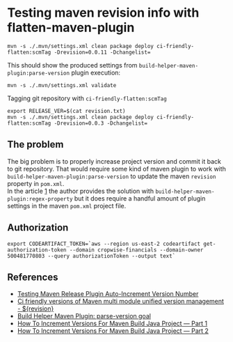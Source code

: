 # Testing maven revision info with flatten-maven-plugin

```shell
mvn -s ./.mvn/settings.xml clean package deploy ci-friendly-flatten:scmTag -Drevision=0.0.11 -Dchangelist=
 ```

This should show the produced settings from `build-helper-maven-plugin:parse-version` plugin execution:
```shell
mvn -s ./.mvn/settings.xml validate
```

Tagging git repository with `ci-friendly-flatten:scmTag`
```shell
export RELEASE_VER=$(cat revision.txt)
mvn -s ./.mvn/settings.xml clean package deploy ci-friendly-flatten:scmTag -Drevision=0.0.3 -Dchangelist=
```

## The problem
The big problem is to properly increase project version and commit it back to git repository. That would require some kind of maven plugin to work with `build-helper-maven-plugin:parse-version` to update the maven `revision` property in `pom.xml`.  
In the article [1](https://medium.com/javarevisited/how-to-increment-versions-for-maven-build-java-project-part-2-eefdebc53f5b) the author provides the solution with
`build-helper-maven-plugin:regex-property` but it does require a handful amount of plugin settings in the maven `pom.xml` project file. 

## Authorization

```shell
export CODEARTIFACT_TOKEN=`aws --region us-east-2 codeartifact get-authorization-token --domain cropwise-financials --domain-owner 500481770803 --query authorizationToken --output text`
```


## References
* [Testing Maven Release Plugin Auto-Increment Version Number](https://www.javacodegeeks.com/2020/02/testing-maven-release-plugin-auto-increment-version-number.html)
* [Ci friendly versions of Maven multi module unified version management - ${revision}](https://cdmana.com/2021/03/20210308060558968h.html)
* [Build Helper Maven Plugin: parse-version goal](https://www.mojohaus.org/build-helper-maven-plugin/parse-version-mojo.html)
* [How To Increment Versions For Maven Build Java Project — Part 1](https://medium.com/javarevisited/how-to-increment-versions-for-the-maven-build-java-project-a7596cc501c2)
* [How To Increment Versions For Maven Build Java Project — Part 2](https://medium.com/javarevisited/how-to-increment-versions-for-maven-build-java-project-part-2-eefdebc53f5b)
